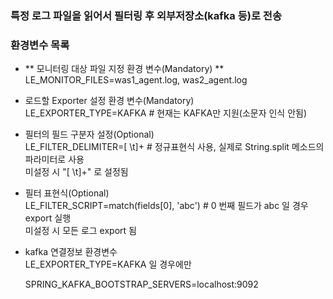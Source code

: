 ### 특정 로그 파일을 읽어서 필터링 후 외부저장소(kafka 등)로 전송     
    
### 환경변수 목록    
- ** 모니터링 대상 파일 지정 환경 변수(Mandatory) **    
  LE_MONITOR_FILES=was1_agent.log, was2_agent.log    
  
- 로드할 Exporter 설정 환경 변수(Mandatory)    
  LE_EXPORTER_TYPE=KAFKA # 현재는 KAFKA만 지원(소문자 인식 안됨)    
    
- 필터의 필드 구분자 설정(Optional)    
  LE_FILTER_DELIMITER=[ \t]+  # 정규표현식 사용, 실제로 String.split 메소드의 파라미터로 사용    
  미설정 시 "[ \t]+" 로 설정됨    
  
- 필터 표현식(Optional)    
  LE_FILTER_SCRIPT=match(fields[0], 'abc')  # 0 번째 필드가 abc 일 경우 export 실행    
  미설정 시 모든 로그 export 됨   
    
- kafka 연결정보 환경변수     
  LE_EXPORTER_TYPE=KAFKA 일 경우에만    
  
  SPRING_KAFKA_BOOTSTRAP_SERVERS=localhost:9092    
